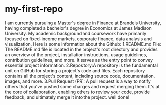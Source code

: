 # my-first-repo
I am currently pursuing a Master's degree in Finance at Brandeis University, having completed a bachelor's degree in Economics at James Madison University. My academic background and coursework have primarily focused on fixed-income markets, corporate finance, data analysis and visualization.
Here is some information about the Github: 
1.README.md File: The README.md file is located in the project's root directory and provides an overview of the project, installation instructions, usage guidelines, contribution guidelines, and more. It serves as the entry point to convey essential project information.
2.Repository:A repository is the fundamental unit on GitHub for storing a project's code and files. Each repository contains all the project's content, including source code, documentation, images, and more.
3.Pull Request (PR): A pull request is a way to notify others that you've pushed some changes and request merging them. It's at the core of collaboration, enabling others to review your code, provide feedback, and ultimately merge it into the project.
well done!
